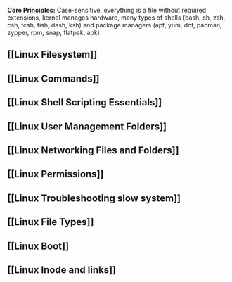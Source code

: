 **Core Principles:** Case-sensitive, everything is a file without required extensions, kernel manages hardware, many types of shells (bash, sh, zsh, csh, tcsh, fish, dash, ksh) and package managers (apt, yum, dnf, pacman, zypper, rpm, snap, flatpak, apk)
## [[Linux Filesystem]]
## [[Linux Commands]]
## [[Linux Shell Scripting Essentials]]
## [[Linux User Management Folders]]
## [[Linux Networking Files and Folders]]
## [[Linux Permissions]]
## [[Linux Troubleshooting slow system]]
## [[Linux File Types]]
## [[Linux Boot]]
## [[Linux Inode and links]]
